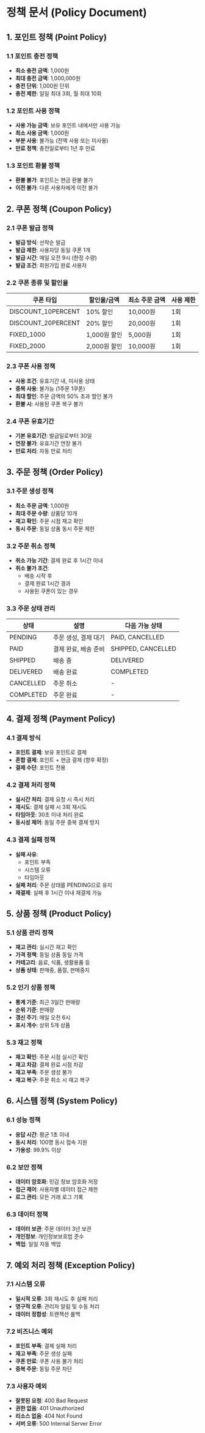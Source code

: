 # 정책 문서 (Policy Document)

## 1. 포인트 정책 (Point Policy)

### 1.1 포인트 충전 정책
- **최소 충전 금액**: 1,000원
- **최대 충전 금액**: 1,000,000원
- **충전 단위**: 1,000원 단위
- **충전 제한**: 일일 최대 3회, 월 최대 10회

### 1.2 포인트 사용 정책
- **사용 가능 금액**: 보유 포인트 내에서만 사용 가능
- **최소 사용 금액**: 1,000원
- **부분 사용**: 불가능 (전액 사용 또는 미사용)
- **만료 정책**: 충전일로부터 1년 후 만료

### 1.3 포인트 환불 정책
- **환불 불가**: 포인트는 현금 환불 불가
- **이전 불가**: 다른 사용자에게 이전 불가

## 2. 쿠폰 정책 (Coupon Policy)

### 2.1 쿠폰 발급 정책
- **발급 방식**: 선착순 발급
- **발급 제한**: 사용자당 동일 쿠폰 1개
- **발급 시간**: 매일 오전 9시 (한정 수량)
- **발급 조건**: 회원가입 완료 사용자

### 2.2 쿠폰 종류 및 할인율
| 쿠폰 타입 | 할인율/금액 | 최소 주문 금액 | 사용 제한 |
|-----------|-------------|----------------|-----------|
| DISCOUNT_10PERCENT | 10% 할인 | 10,000원 | 1회 |
| DISCOUNT_20PERCENT | 20% 할인 | 20,000원 | 1회 |
| FIXED_1000 | 1,000원 할인 | 5,000원 | 1회 |
| FIXED_2000 | 2,000원 할인 | 10,000원 | 1회 |

### 2.3 쿠폰 사용 정책
- **사용 조건**: 유효기간 내, 미사용 상태
- **중복 사용**: 불가능 (1주문 1쿠폰)
- **최대 할인**: 주문 금액의 50% 초과 할인 불가
- **환불 시**: 사용된 쿠폰 복구 불가

### 2.4 쿠폰 유효기간
- **기본 유효기간**: 발급일로부터 30일
- **연장 불가**: 유효기간 연장 불가
- **만료 처리**: 자동 만료 처리

## 3. 주문 정책 (Order Policy)

### 3.1 주문 생성 정책
- **최소 주문 금액**: 1,000원
- **최대 주문 수량**: 상품당 10개
- **재고 확인**: 주문 시점 재고 확인
- **동시 주문**: 동일 상품 동시 주문 제한

### 3.2 주문 취소 정책
- **취소 가능 기간**: 결제 완료 후 1시간 이내
- **취소 불가 조건**: 
  - 배송 시작 후
  - 결제 완료 1시간 경과
  - 사용된 쿠폰이 있는 경우

### 3.3 주문 상태 관리
| 상태 | 설명 | 다음 가능 상태 |
|------|------|----------------|
| PENDING | 주문 생성, 결제 대기 | PAID, CANCELLED |
| PAID | 결제 완료, 배송 준비 | SHIPPED, CANCELLED |
| SHIPPED | 배송 중 | DELIVERED |
| DELIVERED | 배송 완료 | COMPLETED |
| CANCELLED | 주문 취소 | - |
| COMPLETED | 주문 완료 | - |

## 4. 결제 정책 (Payment Policy)

### 4.1 결제 방식
- **포인트 결제**: 보유 포인트로 결제
- **혼합 결제**: 포인트 + 현금 결제 (향후 확장)
- **결제 수단**: 포인트 전용

### 4.2 결제 처리 정책
- **실시간 처리**: 결제 요청 시 즉시 처리
- **재시도**: 결제 실패 시 3회 재시도
- **타임아웃**: 30초 이내 처리 완료
- **동시성 제어**: 동일 주문 중복 결제 방지

### 4.3 결제 실패 정책
- **실패 사유**:
  - 포인트 부족
  - 시스템 오류
  - 타임아웃
- **실패 처리**: 주문 상태를 PENDING으로 유지
- **재결제**: 실패 후 1시간 이내 재결제 가능

## 5. 상품 정책 (Product Policy)

### 5.1 상품 관리 정책
- **재고 관리**: 실시간 재고 확인
- **가격 정책**: 동일 상품 동일 가격
- **카테고리**: 음료, 식품, 생활용품 등
- **상품 상태**: 판매중, 품절, 판매중지

### 5.2 인기 상품 정책
- **통계 기준**: 최근 3일간 판매량
- **순위 기준**: 판매량
- **갱신 주기**: 매일 오전 6시
- **표시 개수**: 상위 5개 상품

### 5.3 재고 정책
- **재고 확인**: 주문 시점 실시간 확인
- **재고 차감**: 결제 완료 시점 차감
- **재고 부족**: 주문 생성 불가
- **재고 복구**: 주문 취소 시 재고 복구

## 6. 시스템 정책 (System Policy)

### 6.1 성능 정책
- **응답 시간**: 평균 1초 이내
- **동시 처리**: 100명 동시 접속 지원
- **가용성**: 99.9% 이상

### 6.2 보안 정책
- **데이터 암호화**: 민감 정보 암호화 저장
- **접근 제어**: 사용자별 데이터 접근 제한
- **로그 관리**: 모든 거래 로그 기록

### 6.3 데이터 정책
- **데이터 보관**: 주문 데이터 3년 보관
- **개인정보**: 개인정보보호법 준수
- **백업**: 일일 자동 백업

## 7. 예외 처리 정책 (Exception Policy)

### 7.1 시스템 오류
- **일시적 오류**: 3회 재시도 후 실패 처리
- **영구적 오류**: 관리자 알림 및 수동 처리
- **데이터 정합성**: 트랜잭션 롤백

### 7.2 비즈니스 예외
- **포인트 부족**: 결제 실패 처리
- **재고 부족**: 주문 생성 실패
- **쿠폰 만료**: 쿠폰 사용 불가 처리
- **중복 주문**: 동일 주문 차단

### 7.3 사용자 예외
- **잘못된 요청**: 400 Bad Request
- **권한 없음**: 401 Unauthorized
- **리소스 없음**: 404 Not Found
- **서버 오류**: 500 Internal Server Error 